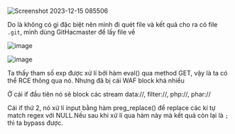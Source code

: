 ![Screenshot 2023-12-15 085506](https://github.com/Llam-a/BUUCTF/assets/115911041/6b124fd0-d650-4cde-b155-b18f6e0a25a8)

Do là không có gì đặc biệt nên mình đi quét file và kết quả cho ra có file `.git`, mình dùng GitHacmaster để lấy file về

![image](https://github.com/Llam-a/BUUCTF/assets/115911041/059271c9-d6db-4590-a7c3-0be3b902d62b)

![image](https://github.com/Llam-a/BUUCTF/assets/115911041/f4c4a901-b7db-4571-a491-de33f83aa1bc)

Ta thấy tham số exp được xử lí bởi hàm eval() qua method GET, vậy là ta có thể RCE thông qua nó. Nhưng đã bị cái WAF block khá nhiều

Ở cái if đầu tiên nó sẽ block các stream data://, filter://, php://, phar://

Cái if thứ 2, nó xử lí input bằng hàm preg_replace() để replace các kí tự match regex với NULL.Nếu sau khi xứ lí qua hàm này mà kết quả còn lại là `;` thì ta bypass được.
